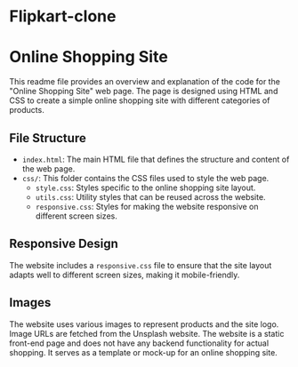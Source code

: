 # Flipkart-clone
# Online Shopping Site

This readme file provides an overview and explanation of the code for the "Online Shopping Site" web page. The page is designed using HTML and CSS to create a simple online shopping site with different categories of products.

## File Structure

- `index.html`: The main HTML file that defines the structure and content of the web page.
- `css/`: This folder contains the CSS files used to style the web page.
  - `style.css`: Styles specific to the online shopping site layout.
  - `utils.css`: Utility styles that can be reused across the website.
  - `responsive.css`: Styles for making the website responsive on different screen sizes.

## Responsive Design

The website includes a `responsive.css` file to ensure that the site layout adapts well to different screen sizes, making it mobile-friendly.

## Images

The website uses various images to represent products and the site logo. Image URLs are fetched from the Unsplash website.
The website is a static front-end page and does not have any backend functionality for actual shopping. It serves as a template or mock-up for an online shopping site.
